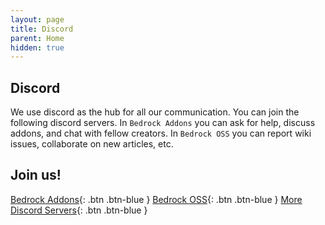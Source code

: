 ```yaml
---
layout: page
title: Discord
parent: Home
hidden: true
---
```


## Discord

We use discord as the hub for all our communication. You can join the following discord servers. In `Bedrock Addons` you can ask for help, discuss addons, and chat with fellow creators. In `Bedrock OSS` you can report wiki issues, collaborate on new articles, etc.

## Join us!

[Bedrock Addons](https://discord.gg/46JUdQb){: .btn .btn-blue }
[Bedrock OSS](https://discord.gg/XjV87YN){: .btn .btn-blue }
[More Discord Servers](/knowledge/useful-links.html#discord-links){: .btn .btn-blue }
